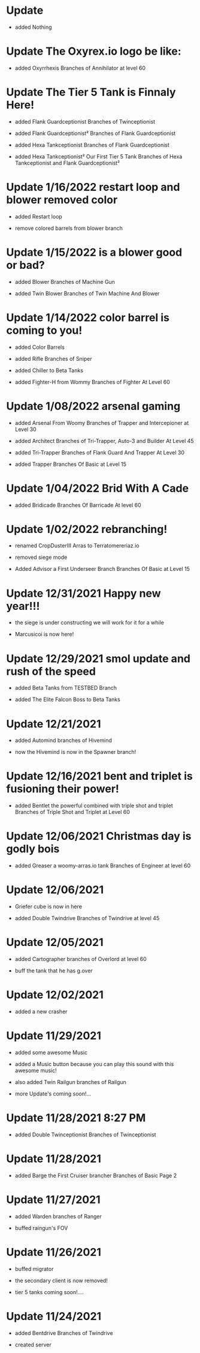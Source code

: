 # Update

- added Nothing

# Update The Oxyrex.io logo be like:

- added Oxyrrhexis Branches of Annihilator at level 60

# Update The Tier 5 Tank is Finnaly Here! 

- added Flank Guardceptionist Branches of Twinceptionist

- added Flank Guardceptionist² Branches of Flank Guardceptionist

- added Hexa Tankceptionist Branches of Flank Guardceptionist

- added Hexa Tankceptionist² Our First Tier 5 Tank Branches of Hexa Tankceptionist and Flank Guardceptionist²

# Update 1/16/2022 restart loop and blower removed color

- added Restart loop

- remove colored barrels from blower branch 

# Update 1/15/2022 is a blower good or bad? 

- added Blower Branches of Machine Gun

- added Twin Blower Branches of Twin Machine And Blower

# Update 1/14/2022 color barrel is coming to you!

- added Color Barrels

- added Rifle Branches of Sniper

- added Chiller to Beta Tanks

- added Fighter-H from Wommy Branches of Fighter At Level 60

# Update 1/08/2022 arsenal gaming

- added Arsenal From Woomy Branches of Trapper and Intercepioner at Level 30

- added Architect Branches of Tri-Trapper, Auto-3 and Builder At Level 45

- added Tri-Trapper Branches of Flank Guard And Trapper At Level 30

- added Trapper Branches Of Basic at Level 15

# Update 1/04/2022 Brid With A Cade

- added Bridicade Branches Of Barricade At level 60

# Update 1/02/2022 rebranching!

- renamed CropDusterIII Arras to Terratomereriaz.io

- removed siege mode

- Added Advisor a First Underseer Branch Branches Of Basic at Level 15

# Update 12/31/2021 Happy new year!!!

- the siege is under constructing we will work for it for a while

- Marcusicoi is now here!

# Update 12/29/2021 smol update and rush of the speed 

- added Beta Tanks from TESTBED Branch

- added The Elite Falcon Boss to Beta Tanks

# Update 12/21/2021

- added Automind branches of Hivemind

- now the Hivemind is now in the Spawner branch! 

# Update 12/16/2021 bent and triplet is fusioning their power!

- added Bentlet the powerful combined with triple shot and triplet Branches of Triple Shot and Triplet at Level 60

# Update 12/06/2021 Christmas day is godly bois

- added Greaser a woomy-arras.io tank Branches of Engineer at level 60

# Update 12/06/2021

- Griefer cube is now in here

- added Double Twindrive Branches of Twindrive at level 45

# Update 12/05/2021

- added Cartographer branches of Overlord at level 60

- buff the tank that he has g.over

# Update 12/02/2021

- added a new crasher

# Update 11/29/2021

- added some awesome Music

- added a Music button because you can play this sound with this awesome music!

- also added Twin Railgun branches of Railgun

- more Update's coming soon!...

# Update 11/28/2021 8:27 PM

- added Double Twinceptionist Branches of Twinceptionist

# Update 11/28/2021

- added Barge the First Cruiser brancher Branches of Basic Page 2 

# Update 11/27/2021

- added Warden branches of Ranger

- buffed raingun's FOV

# Update 11/26/2021

- buffed migrator

- the secondary client is now removed!

- tier 5 tanks coming soon!....

# Update 11/24/2021

- added Bentdrive Branches of Twindrive

- created server 

 

 